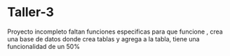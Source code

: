 # Taller-3
Proyecto incompleto  faltan funciones especificas  para que funcione , crea una base de datos donde crea tablas y agrega a la tabla, tiene una funcionalidad de un 50%
